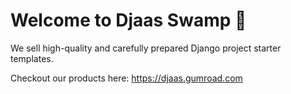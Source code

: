 # Welcome to Djaas Swamp :frog:
We sell high-quality and carefully prepared Django project starter templates. 

Checkout our products here: https://djaas.gumroad.com
